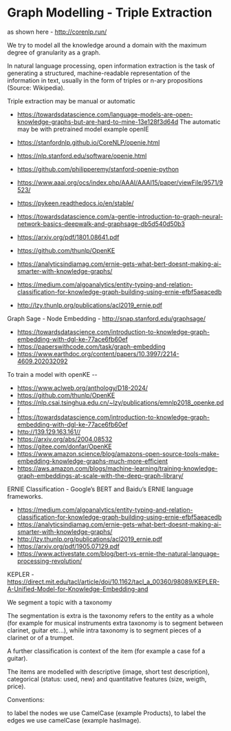 
# Graph Modelling - Triple Extraction

as shown here - http://corenlp.run/

We try to model all the knowledge around a domain with the maximum degree of granularity as a graph.

In natural language processing, open information extraction is the task of generating a structured, machine-readable representation of the information in text, usually in the form of triples or n-ary propositions (Source: Wikipedia).

Triple extraction may be manual or automatic
* https://towardsdatascience.com/language-models-are-open-knowledge-graphs-but-are-hard-to-mine-13e128f3d64d
The automatic may be with pretrained model example openIE 
* https://stanfordnlp.github.io/CoreNLP/openie.html
* https://nlp.stanford.edu/software/openie.html
* https://github.com/philipperemy/stanford-openie-python

* https://www.aaai.org/ocs/index.php/AAAI/AAAI15/paper/viewFile/9571/9523/
* https://pykeen.readthedocs.io/en/stable/
* https://towardsdatascience.com/a-gentle-introduction-to-graph-neural-network-basics-deepwalk-and-graphsage-db5d540d50b3
* https://arxiv.org/pdf/1801.08641.pdf
* https://github.com/thunlp/OpenKE

* https://analyticsindiamag.com/ernie-gets-what-bert-doesnt-making-ai-smarter-with-knowledge-graphs/
* https://medium.com/algoanalytics/entity-typing-and-relation-classification-for-knowledge-graph-building-using-ernie-efbf5aeacedb
* http://lzy.thunlp.org/publications/acl2019_ernie.pdf

Graph Sage - Node Embedding - http://snap.stanford.edu/graphsage/

* https://towardsdatascience.com/introduction-to-knowledge-graph-embedding-with-dgl-ke-77ace6fb60ef
* https://paperswithcode.com/task/graph-embedding
* https://www.earthdoc.org/content/papers/10.3997/2214-4609.202032092

To train a model with openKE -- 
* https://www.aclweb.org/anthology/D18-2024/
* https://github.com/thunlp/OpenKE
* https://nlp.csai.tsinghua.edu.cn/~lzy/publications/emnlp2018_openke.pdf
* https://towardsdatascience.com/introduction-to-knowledge-graph-embedding-with-dgl-ke-77ace6fb60ef
* http://139.129.163.161//
* https://arxiv.org/abs/2004.08532
* https://gitee.com/donfar/OpenKE
* https://www.amazon.science/blog/amazons-open-source-tools-make-embedding-knowledge-graphs-much-more-efficient
* https://aws.amazon.com/blogs/machine-learning/training-knowledge-graph-embeddings-at-scale-with-the-deep-graph-library/

ERNIE Classification - Google’s BERT and Baidu’s ERNIE language frameworks.
* https://medium.com/algoanalytics/entity-typing-and-relation-classification-for-knowledge-graph-building-using-ernie-efbf5aeacedb
* https://analyticsindiamag.com/ernie-gets-what-bert-doesnt-making-ai-smarter-with-knowledge-graphs/
* http://lzy.thunlp.org/publications/acl2019_ernie.pdf
* https://arxiv.org/pdf/1905.07129.pdf
* https://www.activestate.com/blog/bert-vs-ernie-the-natural-language-processing-revolution/

KEPLER - https://direct.mit.edu/tacl/article/doi/10.1162/tacl_a_00360/98089/KEPLER-A-Unified-Model-for-Knowledge-Embedding-and

We segment a topic with a taxonomy 

The segmentation is extra is the taxonomy refers to the entity as a whole (for example for musical instruments extra taxonomy is to segment between clarinet, guitar etc...), while intra taxonomy is to segment pieces of a clarinet or of a trumpet.

A further classification is context of the item (for example a case fof a guitar).


The items are modelled with descriptive (image, short test description), categorical (status: used, new) and quantitative features (size, weigth, price).


Conventions:

to label the nodes we use CamelCase (example Products), to label the edges we use camelCase (example hasImage).
